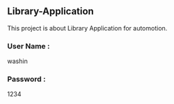 ## Library-Application
This project is about Library Application for automotion. 

### User Name :
washin
### Password :
1234

